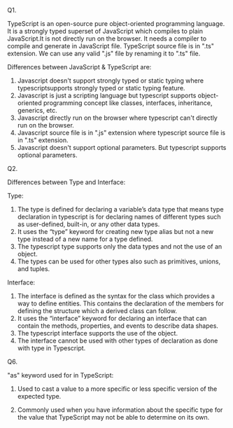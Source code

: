 Q1.

 TypeScript is an open-source pure object-oriented programming language. It is a strongly    typed superset of JavaScript which compiles to plain JavaScript.It is not directly run on the browser. It needs a compiler to compile and generate in JavaScript file. TypeScript source file is in ".ts" extension. We can use any valid ".js" file by renaming it to ".ts" file.

Differences between JavaScript & TypeScript are:

1. Javascript doesn't support strongly typed or static typing where typescriptsupports strongly typed or static typing feature.
2. Javascript is just a scripting language but typescript supports object-oriented programming concept like classes, interfaces, inheritance, generics, etc.
3. Javascript directly run on the browser where typescript can't directly run on the browser.
4. Javascript source file is in ".js" extension where typescript source file is in ".ts" extension.
5. Javascript doesn't support optional parameters. But typescript supports optional parameters.



Q2.

Differences between Type and Interface:

Type:

1. The type is defined for declaring a variable’s data type that means type declaration in typescript is for declaring names of different types such as user-defined, built-in, or any other data types.
2. It uses the “type” keyword for creating new type alias but not a new type instead of a new name for a type defined.
3. The typescript type supports only the data types and not the use of an object.
4. The types can be used for other types also such as primitives, unions, and tuples.

Interface:

1. The interface is defined as the syntax for the class which provides a way to define entities. This contains the declaration of the members for defining the structure which a derived class can follow.
2. It uses the “interface” keyword for declaring an interface that can contain the methods, properties, and events to describe data shapes.
3. The typescript interface supports the use of the object.
4. The interface cannot be used with other types of declaration as done with type in Typescript.


Q6.

"as" keyword used for in TypeScript:

1. Used to cast a value to a more specific or less specific version of the expected type.

2. Commonly used when you have information about the specific type for the value that TypeScript may not be able to determine on its own.





